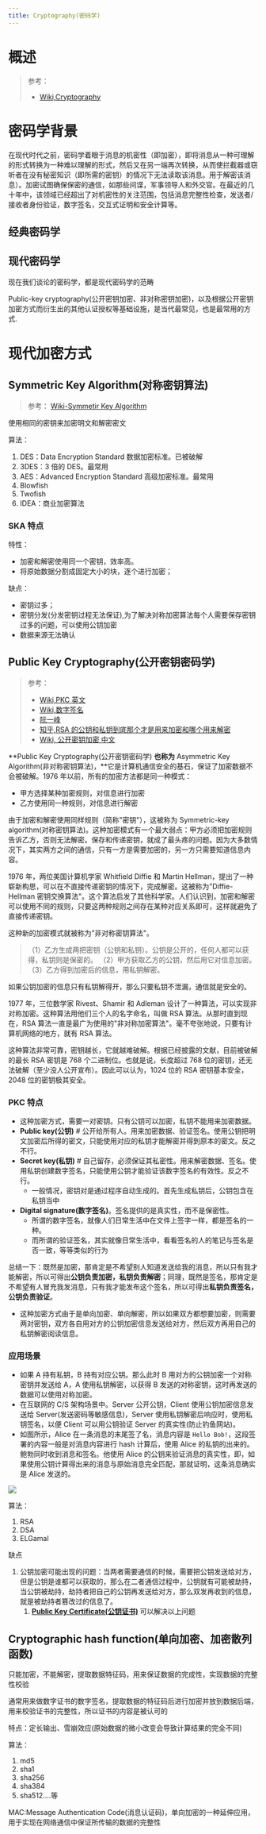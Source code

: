 ```yaml
---
title: Cryptography(密码学)
---
```


# 概述

> 参考：
> - [Wiki,Cryptography](https://en.wikipedia.org/wiki/Cryptography)

# 密码学背景

在现代时代之前，密码学着眼于消息的机密性（即加密），即将消息从一种可理解的形式转换为一种难以理解的形式，然后又在另一端再次转换，从而使拦截器或窃听者在没有秘密知识（即所需的密钥）的情况下无法读取该消息。用于解密该消息）。加密试图确保保密的通信，如那些间谍，军事领导人和外交官。在最近的几十年中，该领域已经超出了对机密性的关注范围，包括消息完整性检查，发送者/接收者身份验证，数字签名，交互式证明和安全计算等。

## 经典密码学

## 现代密码学

现在我们谈论的密码学，都是现代密码学的范畴

Public-key cryptography(公开密钥加密、非对称密钥加密)，以及根据公开密钥加密方式而衍生出的其他认证授权等基础设施，是当代最常见，也是最常用的方式.

# 现代加密方式

## Symmetric Key Algorithm(对称密钥算法)

> 参考： [Wiki-Symmetir Key Algorithm](https://en.wikipedia.org/wiki/Symmetric-key_algorithm)

使用相同的密钥来加密明文和解密密文

算法：

1. DES：Data Encryption Standard 数据加密标准。已被破解
2. 3DES：3 倍的 DES。最常用
3. AES：Advanced Encryption Standard 高级加密标准。最常用
4. Blowfish
5. Twofish
6. IDEA：商业加密算法

### SKA 特点

特性：

- 加密和解密使用同一个密钥，效率高。
- 将原始数据分割成固定大小的块，逐个进行加密；

缺点：

- 密钥过多；
- 密钥分发(分发密钥过程无法保证),为了解决对称加密算法每个人需要保存密钥过多的问题，可以使用公钥加密
- 数据来源无法确认

## Public Key Cryptography(公开密钥密码学)

> 参考：
> - [Wiki,PKC 英文](https://en.wikipedia.org/wiki/Public-key_cryptography)
> - [Wiki,数字签名](https://en.wikipedia.org/wiki/Digital_signature)
> - [阮一峰](http://www.ruanyifeng.com/blog/2013/06/rsa_algorithm_part_one.html)
> - [知乎,RSA 的公钥和私钥到底那个才是用来加密和哪个用来解密](https://www.zhihu.com/question/25912483)
> - [Wiki, 公开密钥加密 中文](https://zh.wikipedia.org/wiki/%E5%85%AC%E5%BC%80%E5%AF%86%E9%92%A5%E5%8A%A0%E5%AF%86)

**Public Key Cryptography(公开密钥密码学) **也称为** Asymmetric Key Algorithm(非对称密钥算法)，**它是计算机通信安全的基石，保证了加密数据不会被破解。1976 年以前，所有的加密方法都是同一种模式：

- 甲方选择某种加密规则，对信息进行加密
- 乙方使用同一种规则，对信息进行解密

由于加密和解密使用同样规则（简称"密钥"），这被称为 Symmetric-key algorithm(对称密钥算法)。这种加密模式有一个最大弱点：甲方必须把加密规则告诉乙方，否则无法解密。保存和传递密钥，就成了最头疼的问题。因为大多数情况下，其实两方之间的通信，只有一方是需要加密的，另一方只需要知道信息内容。

1976 年，两位美国计算机学家 Whitfield Diffie 和 Martin Hellman，提出了一种崭新构思，可以在不直接传递密钥的情况下，完成解密。这被称为"Diffie-Hellman 密钥交换算法"。这个算法启发了其他科学家。人们认识到，加密和解密可以使用不同的规则，只要这两种规则之间存在某种对应关系即可，这样就避免了直接传递密钥。

这种新的加密模式就被称为"非对称密钥算法"。

> （1）乙方生成两把密钥（公钥和私钥）。公钥是公开的，任何人都可以获得，私钥则是保密的。
> （2）甲方获取乙方的公钥，然后用它对信息加密。
> （3）乙方得到加密后的信息，用私钥解密。

如果公钥加密的信息只有私钥解得开，那么只要私钥不泄漏，通信就是安全的。

1977 年，三位数学家 Rivest、Shamir 和 Adleman 设计了一种算法，可以实现非对称加密。这种算法用他们三个人的名字命名，叫做 RSA 算法。从那时直到现在，RSA 算法一直是最广为使用的"非对称加密算法"。毫不夸张地说，只要有计算机网络的地方，就有 RSA 算法。

这种算法非常可靠，密钥越长，它就越难破解。根据已经披露的文献，目前被破解的最长 RSA 密钥是 768 个二进制位。也就是说，长度超过 768 位的密钥，还无法破解（至少没人公开宣布）。因此可以认为，1024 位的 RSA 密钥基本安全，2048 位的密钥极其安全。

### PKC 特点

- 这种加密方式，需要一对密钥。只有公钥可以加密，私钥不能用来加密数据。
- **Public key(公钥)** # 公开给所有人。用来加密数据、验证签名。使用公钥把明文加密后所得的密文，只能使用对应的私钥才能解密并得到原本的密文。反之不行。
- **Secret key(私钥)** # 自己留存，必须保证其私密性。用来解密数据、签名。使用私钥创建数字签名，只能使用公钥才能验证该数字签名的有效性。反之不行。
  - 一般情况，密钥对是通过程序自动生成的。首先生成私钥后，公钥包含在私钥当中
- **Digital signature(数字签名)**。签名提供的是真实性，而不是保密性。
  - 所谓的数字签名，就像人们日常生活中在文件上签字一样，都是签名的一种。
  - 而所谓的验证签名，其实就像日常生活中，看看签名的人的笔记与签名是否一致，等等类似的行为

总结一下：既然是加密，那肯定是不希望别人知道发送给我的消息，所以只有我才能解密，所以可得出**公钥负责加密，私钥负责解密**；同理，既然是签名，那肯定是不希望有人冒充我发消息，只有我才能发布这个签名，所以可得出**私钥负责签名，公钥负责验证**。

- 这种加密方式由于是单向加密、单向解密，所以如果双方都想要加密，则需要两对密钥，双方各自用对方的公钥加密信息发送给对方，然后双方再用自己的私钥解密阅读信息。

### 应用场景

- 如果 A 持有私钥，B 持有对应公钥。那么此时 B 用对方的公钥加密一个对称密钥并发送给 A，A 使用私钥解密，以获得 B 发送的对称密钥，这时再发送的数据可以使用对称加密。
- 在互联网的 C/S 架构场景中。Server 公开公钥，Client 使用公钥加密信息发送给 Server(发送密码等敏感信息)，Server 使用私钥解密后响应时，使用私钥签名，以便 Client 可以用公钥验证 Server 的真实性(防止钓鱼网站)。
- 如图所示，Alice 在一条消息的末尾签了名，消息内容是 `Hello Bob!`，这段签署的内容一般是对消息内容进行 hash 计算后，使用 Alice 的私钥的出来的。鲍勃同时收到消息和签名。他使用 Alice 的公钥来验证消息的真实性，即，如果使用公钥计算得出来的消息与原始消息完全匹配，那就证明，这条消息确实是 Alice 发送的。

![](https://notes-learning.oss-cn-beijing.aliyuncs.com/as985c/1616125981836-028fe2ce-77f2-4929-91cc-559c4ce9cda1.png)

算法：

1. RSA
2. DSA
3. ELGamal

缺点

1. 公钥加密可能出现的问题：当两者需要通信的时候，需要把公钥发送给对方，但是公钥是谁都可以获取的，那么在二者通信过程中，公钥就有可能被劫持，当公钥被劫持，劫持者把自己的公钥再发送给对方，那么双发再收到的信息，就是被劫持者篡改过的信息了。
   1. [**Public Key Certificate(公钥证书)**](https://www.yuque.com/go/doc/33177961) 可以解决以上问题

## Cryptographic hash function(单向加密、加密散列函数)

只能加密，不能解密，提取数据特征码，用来保证数据的完成性，实现数据的完整性校验

通常用来做数字证书的数字签名，提取数据的特征码后进行加密并放到数据后端，用来校验证书的完整性，所以证书的内容是被认可的

特点：定长输出、雪崩效应(原始数据的微小改变会导致计算结果的完全不同)

算法：

1. md5
2. sha1
3. sha256
4. sha384
5. sha512....等

MAC:Message Authentication Code(消息认证码)，单向加密的一种延伸应用，用于实现在网络通信中保证所传输的数据的完整性
